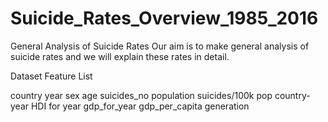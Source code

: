 # Suicide_Rates_Overview_1985_2016

General Analysis of Suicide Rates
Our aim is to make general analysis of suicide rates and we will explain these rates in detail.

Dataset Feature List

country
year
sex
age
suicides_no
population
suicides/100k pop
country-year
HDI for year
gdp_for_year
gdp_per_capita
generation
